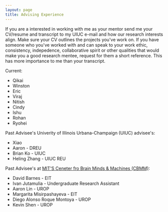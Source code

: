 ```yaml
---
layout: page
title: Advising Experience
---
```


If you are a interested in working with me as your mentor send me your CV/resume and transcript to my UIUC e-mail 
and how our research interests align. 
Make sure your CV outlines the projects you've work on.
If you have someone who you've worked with and can speak to your work ethic, consistency, indepedence, collaborative spirit or other qualities that would make you
a good research mentee, request for them a short reference.
This has more importance to me than your transcript. 

Current:
- Qikai
- Winston
- Eric
- Viraj
- Nitish
- Cindy
- Ishu
- Rohan
- Ryohei

Past Advisee's Univerity of Illinois Urbana-Champaign (UIUC) advisee's:
- Xiao
- Aaron - DREU
- Brian Ko - UIUC
- Heling Zhang - UIUC REU

Past Advisee's at [MIT'S Ceneter fro Brain Minds & Machines (CBMM)](https://cbmm.mit.edu/about/people/miranda):

- David Barnes - EIT
- Ivan Jutamulia - Undergraduate Research Assistant
- Aaron Lin - UROP
- Margarita Misirpashayeva - EIT
- Diego Alonso Roque Montoya - UROP
- Kevin Shen - UROP




